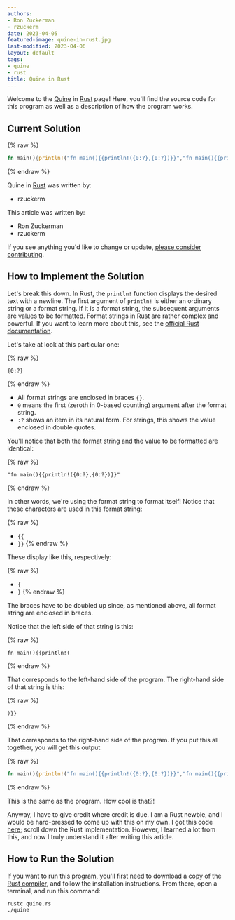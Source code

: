 ```yaml
---
authors:
- Ron Zuckerman
- rzuckerm
date: 2023-04-05
featured-image: quine-in-rust.jpg
last-modified: 2023-04-06
layout: default
tags:
- quine
- rust
title: Quine in Rust
---
```


Welcome to the [Quine](https://sampleprograms.io/projects/quine) in [Rust](https://sampleprograms.io/languages/rust) page! Here, you'll find the source code for this program as well as a description of how the program works.

## Current Solution

{% raw %}

```rust
fn main(){println!("fn main(){{println!({0:?},{0:?})}}","fn main(){{println!({0:?},{0:?})}}")}

```

{% endraw %}

Quine in [Rust](https://sampleprograms.io/languages/rust) was written by:

- rzuckerm

This article was written by:

- Ron Zuckerman
- rzuckerm

If you see anything you'd like to change or update, [please consider contributing](https://github.com/TheRenegadeCoder/sample-programs).

## How to Implement the Solution

Let's break this down. In Rust, the `println!` function displays the desired text
with a newline. The first argument of `println!` is either an ordinary string or
a format string. If it is a format string, the subsequent arguments are values
to be formatted. Format strings in Rust are rather complex and powerful. If you
want to learn more about this, see the
[official Rust documentation](https://doc.rust-lang.org/std/fmt/).

Let's take at look at this particular one: 

{% raw %}
```
{0:?}
```
{% endraw %}

* All format strings are enclosed in braces `{}`.
* `0` means the first (zeroth in 0-based counting) argument after the format
  string.
* `:?` shows an item in its natural form. For strings, this shows the value
  enclosed in double quotes.

You'll notice that both the format string and the value to be formatted are
identical:

{% raw %}
```
"fn main(){{println!({0:?},{0:?})}}"
```
{% endraw %}

In other words, we're using the format string to format itself! Notice that
these characters are used in this format string:

{% raw %}
* `{{`
* `}}`
{% endraw %}

These display like this, respectively:

{% raw %}
* `{`
* `}`
{% endraw %}

The braces have to be doubled up since, as mentioned above, all format string
are enclosed in braces.

Notice that the left side of that string is this:

{% raw %}
```
fn main(){{println!(
```
{% endraw %}

That corresponds to the left-hand side of the program. The right-hand side of
that string is this:

{% raw %}
```
)}}
```
{% endraw %}

That corresponds to the right-hand side of the program. If you put this all
together, you will get this output:

{% raw %}
```rust
fn main(){println!("fn main(){{println!({0:?},{0:?})}}","fn main(){{println!({0:?},{0:?})}}")}
```
{% endraw %}

This is the same as the program. How cool is that?!

Anyway, I have to give credit where credit is due. I am a Rust newbie, and I
would be hard-pressed to come up with this on my own. I got this code
[here](https://cs.lmu.edu/~ray/notes/quineprograms/); scroll down the Rust
implementation. However, I learned a lot from this, and now I truly understand it
after writing this article.


## How to Run the Solution

If you want to run this program, you'll first need to download a
copy of the 
[Rust compiler](https://www.rust-lang.org/tools/install),
and follow the installation instructions. From there, open a terminal, and
run this command:

```
rustc quine.rs
./quine
```
